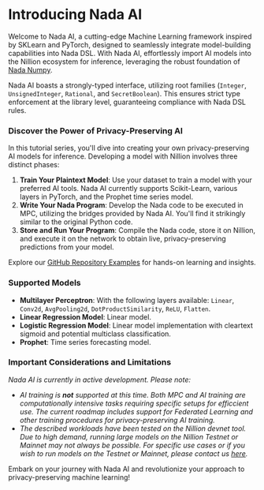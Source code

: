 # Introducing Nada AI

Welcome to Nada AI, a cutting-edge Machine Learning framework inspired by SKLearn and PyTorch, designed to seamlessly integrate model-building capabilities into Nada DSL. With Nada AI, effortlessly import AI models into the Nillion ecosystem for inference, leveraging the robust foundation of [Nada Numpy](./nada-numpy-introduction).

Nada AI boasts a strongly-typed interface, utilizing root families (`Integer`, `UnsignedInteger`, `Rational`, and `SecretBoolean`). This ensures strict type enforcement at the library level, guaranteeing compliance with Nada DSL rules.

### Discover the Power of Privacy-Preserving AI

In this tutorial series, you'll dive into creating your own privacy-preserving AI models for inference. Developing a model with Nillion involves three distinct phases:

1. **Train Your Plaintext Model**: Use your dataset to train a model with your preferred AI tools. Nada AI currently supports Scikit-Learn, various layers in PyTorch, and the Prophet time series model.
2. **Write Your Nada Program**: Develop the Nada code to be executed in MPC, utilizing the bridges provided by Nada AI. You'll find it strikingly similar to the original Python code.
3. **Store and Run Your Program**: Compile the Nada code, store it on Nillion, and execute it on the network to obtain live, privacy-preserving predictions from your model.

Explore our [GitHub Repository Examples](https://github.com/NillionNetwork/nada-ai/tree/main/examples) for hands-on learning and insights.

### Supported Models

* **Multilayer Perceptron**: With the following layers available: `Linear`, `Conv2d`, `AvgPooling2d`, `DotProductSimilarity`, `ReLU`, `Flatten`.
* **Linear Regression Model**: Linear model.
* **Logistic Regression Model**: Linear model implementation with cleartext sigmoid and potential multiclass classification.
* **Prophet**: Time series forecasting model.


### Important Considerations and Limitations

*Nada AI is currently in active development. Please note:*

- *AI training is **not** supported at this time. Both MPC and AI training are computationally intensive tasks requiring specific setups for efficcient use. The current roadmap includes support for Federated Learning and other training procedures for privacy-preserving AI training.*
- *The described workloads have been tested on the Nillion devnet tool. Due to high demand, running large models on the Nillion Testnet or Mainnet may not always be possible. For specific use cases or if you wish to run models on the Testnet or Mainnet, please contact us [here](https://app.deform.cc/form/51a162ff-4ffb-4d9b-86ec-249f087a332f/?page_number=0).*

Embark on your journey with Nada AI and revolutionize your approach to privacy-preserving machine learning!
